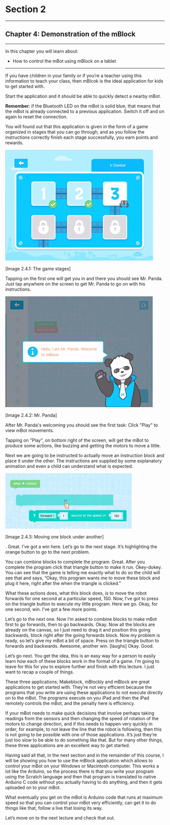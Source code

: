 # Section 2

---

## Chapter 4: Demonstration of the mBlock

---

In this chapter you will learn about:

* How to control the mBot using mBlock on a tablet

---

If you have children in your family or if you’re a teacher using this information to teach your class, then mBlcok is the ideal application for kids to get started with.

Start the application and it should be able to quickly detect a nearby mBot.

**Remember**: if the Bluetooth LED on the mBot is solid blue, that means that the mBot is already connected to a previous application. Switch it off and on again to reset the connection.

You will found out that this application is given in the form of a game organized in stages that you can go through, and as you follow the instructions correctly finish each stage successfully, you earn points and rewards.

![](/assets/Img.2.4.1.jpg)

\[Image 2.4.1: The game stages\]

Tapping on the first one will get you in and there you should see Mr. Panda. Just tap anywhere on the screen to get Mr. Panda to go on with his instructions.

![](/assets/Img.2.4.2.jpg)

\[Image 2.4.2: Mr. Panda\]

After Mr. Panda's welcoming you should see the first task: Click "Play" to view mBot movements.

Tapping on "Play", on bottom right of the screen, will get the mBot to produce some actions, like buzzing and getting the motors to move a little.

Next we are going to be instructed to actually move an instruction block and place it under the other. The instructions are supplied by some explanatory animation and even a child can understand what is expected.

![](/assets/Img.2.4.3.jpg)

\[Image 2.4.3: Moving one block under another\]

. Great. I’ve got a win here. Let’s go to the next stage. It’s highlighting the orange button to go to the next problem.

You can combine blocks to complete the program. Great. After you complete the program click that triangle button to make it run. Okey-dokey. You can see that the game is telling me exactly what to do so the child will see that and says, “Okay, this program wants me to move these block and plug it here, right after the when the triangle is clicked.”

What these actions does, what this block does, is to move the robot forwards for one second at a particular speed, 150. Now, I’ve got to press on the triangle button to execute my little program. Here we go. Okay, for one second, win. I’ve got a few more points.

Let’s go to the next one. Now I’m asked to combine blocks to make mBot first to go forwards, then to go backwards. Okay. Now all the blocks are already on the canvas, so I just need to drag it and position this going backwards, block right after the going forwards block. Now my problem is ready, so let’s give my mBot a bit of space. Press on the triangle button to forwards and backwards. Awesome, another win. \[laughs\] Okay. Good.

Let’s go next. You get the idea, this is an easy way for a person to easily learn how each of these blocks work in the format of a game. I’m going to leave for this for you to explore further and finish with this lecture. I just want to recap a couple of things.

These three applications; Makeblock, mBlockly and mBlock are great applications to get started with. They’re not very efficient because the programs that you write are using these applications to not execute directly on to the mBot. The programs execute on you iPad and then the iPad remotely controls the mBot, and the penalty here is efficiency.

If your mBot needs to make quick decisions that involve perhaps taking readings from the sensors and then changing the speed of rotation of the motors to change direction, and if this needs to happen very quickly in order, for example, to not leave the line that the robot is following, then this is not going to be possible with one of those applications. It’s just they’re just too slow to be able to do something like that. But for many other things, these three applications are an excellent way to get started.

Having said all that, in the next section and in the remainder of this course, I will be showing you how to use the mBlock application which allows to control your mBot on your Windows or Macintosh computer. This works a lot like the Arduino, so the process there is that you write your program using the Scratch language and then that program is translated to native Arduino C code without you actually having to do anything, and then it gets uploaded on to your mBot.

What eventually you get on the mBot is Arduino code that runs at maximum speed so that you can control your mBot very efficiently, can get it to do things like that, follow a live that losing its way.

Let’s move on to the next lecture and check that out.

